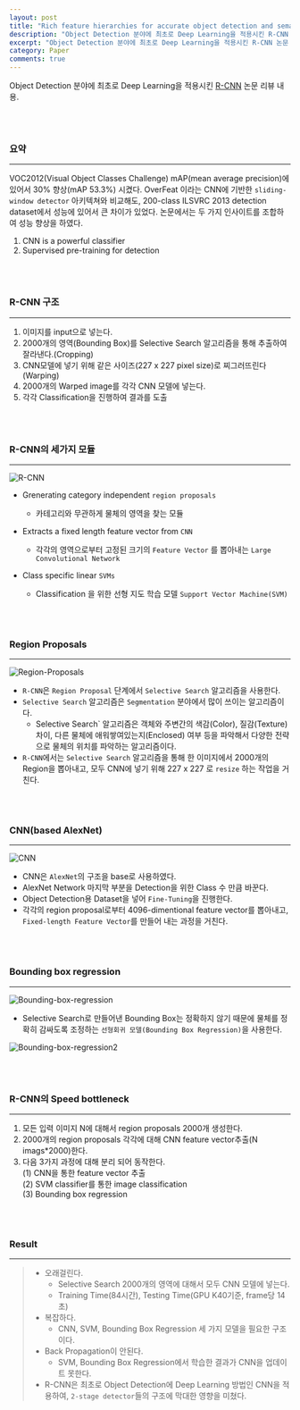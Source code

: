 ```yaml
---
layout: post
title: "Rich feature hierarchies for accurate object detection and semantic segmentation"
description: "Object Detection 분야에 최초로 Deep Learning을 적용시킨 R-CNN 논문 리뷰"
excerpt: "Object Detection 분야에 최초로 Deep Learning을 적용시킨 R-CNN 논문 리뷰"
category: Paper
comments: true
---
```


Object Detection 분야에 최초로 Deep Learning을 적용시킨 [R-CNN](https://arxiv.org/pdf/1311.2524.pdf) 논문 리뷰 내용.

<br><br>

### 요약
---
VOC2012(Visual Object Classes Challenge) mAP(mean average precision)에 있어서 30% 향상(mAP 53.3%) 시켰다.
OverFeat 이라는 CNN에 기반한 `sliding-window detector` 아키텍쳐와 비교해도, 200-class ILSVRC 2013 detection dataset에서 성능에 있어서 큰 차이가 있었다.
논문에서는 두 가지 인사이트를 조합하여 성능 향상을 하였다.
1. CNN is a powerful classifier <br>
2. Supervised pre-training for detection

<br><br>

### R-CNN 구조
---
1. 이미지를 input으로 넣는다. <br>
2. 2000개의 영역(Bounding Box)를 Selective Search 알고리즘을 통해 추출하여 잘라낸다.(Cropping) <br>
3. CNN모델에 넣기 위해 같은 사이즈(227 x 227 pixel size)로 찌그러뜨린다(Warping) <br>
4. 2000개의 Warped image를 각각 CNN 모델에 넣는다. <br>
5. 각각 Classification을 진행하여 결과를 도출 <br>

<br><br>

### R-CNN의 세가지 모듈
---
![R-CNN]({{site.baseurl}}/img/post/paper/r-cnn/r-cnn.jpg) <br>

+ Grenerating category independent `region proposals` 
    - 카테고리와 무관하게 물체의 영역을 찾는 모듈 

+ Extracts a fixed length feature vector from `CNN` 
    - 각각의 영역으로부터 고정된 크기의 `Feature Vector` 를 뽑아내는 `Large Convolutional Network`
  
+ Class specific linear `SVMs` 
    - Classification 을 위한 선형 지도 학습 모델 `Support Vector Machine(SVM)`

<br><br>

### Region Proposals
--- 
![Region-Proposals]({{site.baseurl}}/img/post/paper/r-cnn/region-proposals.jpg) <br>
+ `R-CNN`은 `Region Proposal` 단계에서 `Selective Search` 알고리즘을 사용한다. 
+ `Selective Search` 알고리즘은 `Segmentation` 분야에서 많이 쓰이는 알고리즘이다.
    - Selective Search` 알고리즘은 객체와 주변간의 색감(Color), 질감(Texture)차이, 다른 물체에 애워쌓여있는지(Enclosed) 여부 등을 파악해서 다양한 전략으로 물체의 위치를 파악하는 알고리즘이다. 
+ `R-CNN`에서는 `Selective Search` 알고리즘을 통해 한 이미지에서 2000개의 Region을 뽑아내고, 모두 CNN에 넣기 위해 227 x 227 로 `resize` 하는 작업을 거친다.

<br><br>

### CNN(based AlexNet)
--- 
![CNN]({{site.baseurl}}/img/post/paper/r-cnn/cnn.jpg) <br>

+ CNN은 `AlexNet`의 구조을 base로 사용하였다.
+ AlexNet Network 마지막 부분을 Detection을 위한 Class 수 만큼 바꾼다.
+ Object Detection용 Dataset을 넣어 `Fine-Tuning`을 진행한다. 
+ 각각의 region proposal로부터 4096-dimentional feature vector를 뽑아내고, `Fixed-length Feature Vector`를 만들어 내는 과정을 거친다.

<br><br>

### Bounding box regression
---
![Bounding-box-regression]({{site.baseurl}}/img/post/paper/r-cnn/bounding-box-regression.jpg) <br> 

+ Selective Search로 만들어낸 Bounding Box는 정확하지 않기 때문에 물체를 정확히 감싸도록 조정하는 `선형회귀 모델(Bounding Box Regression)`을 사용한다.

![Bounding-box-regression2]({{site.baseurl}}/img/post/paper/r-cnn/bounding-box-regression2.jpg) <br>

<br><br>

### R-CNN의 Speed bottleneck 
---
1. 모든 입력 이미지 N에 대해서 region proposals 2000개 생성한다.
2. 2000개의 region proposals 각각에 대해 CNN feature vector추출(N imags*2000)한다.
3. 다음 3가지 과정에 대해 분리 되어 동작한다. <br>
    (1) CNN을 통한 feature vector 추출 <br>
    (2) SVM classifier를 통한 image classification <br>
    (3) Bounding box regression <br>
   
<br><br>
 
### Result
---

> + 오래걸린다.
>    - Selective Search 2000개의 영역에 대해서 모두 CNN 모델에 넣는다.
>    - Training Time(84시간), Testing Time(GPU K40기준, frame당 14초)
> + 복잡하다.
>    - CNN, SVM, Bounding Box Regression 세 가지 모델을 필요한 구조이다.
> + Back Propagation이 안된다.
>     - SVM, Bounding Box Regression에서 학습한 결과가 CNN을 업데이트 못한다.
> + R-CNN은 최초로 Object Detection에 Deep Learning 방법인 CNN을 적용하여, `2-stage detector`들의 구조에 막대한 영향을 미쳤다.